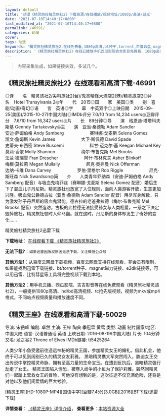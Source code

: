```yaml
---
layout: default
title: '动漫《精灵旅社精灵旅社2》下载资源/在线播放/视频地址/1080p/高清/蓝光'
date: "2021-07-10T14:40:17+0800"
last_modified_at: "2021-07-10T14:40:17+0800"
permalink: /46991/
categories: 动漫
cover:
tags: 动漫
keywords: '精灵旅社精灵旅社2,在线免费看,1080p高清,bt种子,torrent,百度云盘,magnet,磁力链,迅雷下载资源'
description: '《精灵旅社精灵旅社2》在线云播放手机西瓜影院吉吉影音免费看，1080p高清bd/hd未删减完整版和tc抢先枪版，mkv/mp4格式，附带bt/torrent种子、magnet/磁力链、百度云盘、网盘资源迅雷下载链接'
---
```


>内容采集生成，如果链接失效，多试几个。


## 《精灵旅社精灵旅社2》在线观看和高清下载-46991

◎译　　名　精灵旅社2/尖叫旅社2(台)/鬼灵精怪大酒店2(港)/精灵旅店2◎片　　名　Hotel Transylvania 2◎年　　代　2015◎国　　家　美国◎类　　别　喜剧/动画/奇幻◎语　　言　英语◎字　　幕　中英双字◎上映日期　2015-09-25(美国)/2015-10-27(中国大陆)◎IMDb评分 7.0/10 from 14,234 users◎豆瓣评分　7.6/10 from 16,342 users◎片　　长　89分钟◎导　　演　格恩迪·塔塔科夫斯基 Genndy Tartakovsky◎主　　演　亚当·桑德勒 Adam Sandler　　　　　　安迪·萨姆伯格 Andy Samberg　　　　　　赛琳娜·戈麦斯 Selena Gomez　　　　　　凯文·詹姆斯 Kevin James　　　　　　大卫·斯佩德 David Spade　　　　　　史蒂夫·布西密 Steve Buscemi　　　　　　科甘·迈克尔·基 Keegan Michael Key　　　　　　莫莉·香侬 Molly Shannon　　　　　　梅尔·布鲁克斯 Mel Brooks　　　　　　法兰·德瑞雪 Fran Drescher　　　　　　阿什·布林克夫 Asher Blinkoff　　　　　　梅根·莫拉莉 Megan Mullally　　　　　　尼克·奥弗曼 Nick Offerman　　　　　　达纳·卡维 Dana Carvey　　　　　　罗伯·里格尔 Rob Riggle　　　　　　尼克·斯旺森 Nick Swardson◎简　　介　　人类青年乔纳森（安迪·萨姆伯格 Andy Samberg 配音）与吸血鬼梅菲丝（赛琳娜·戈麦斯 Selena Gomez 配音）婚后生下了混血儿子丹尼斯。精灵旅社也放宽了入住规则，面向人类游客开放，生意更加兴隆。吸血鬼公爵德古拉（亚当·桑德勒 Adam Sandler 配音）用尽浑身解数，只为激发孙子丹尼斯的吸血鬼潜能。德古拉的老爸弗拉德（梅尔·布鲁克斯 Mel Brooks 配音）突然造访，古板的弗拉德无法接受孙女与人类相爱，一怒之下决定毁掉旅社，精灵旅社顿时人仰马翻。就在这时，丹尼斯的身体却发生了奇妙的变化……


精灵旅社精灵旅社2迅雷下载

**下载地址**： [在线观看下载 《精灵旅社精灵旅社2》](https://www.993dy.com//vod-detail-id-31328.html) 


**无法下载?**：`如果迅雷因版权原因无法下载，关注微信公众号 `

**其他方法1**：从百度云网盘下载视频，百度云网盘支持在线观看，非会员有限制，如果能找到迅雷下载链接、bt/torrent种子、magnet磁力链接、e2dk链接等，可以用迅雷、比特彗星等工具将完整视频下载到本地。

**其他方法2**：用手机云播、西瓜影院、吉吉影音等在线免费观看《精灵旅社精灵旅社2》，一般提供1080p高清、hd/bd高清视频、tc抢先版视频，视频为mkv或mp4格式，不同站点视频质量和播放速度不同。


## 《精灵王座》在线观看和高清下载-50029

导演: 宋岳峰 编剧: 卓然 主演: 王梓 陶典 季冠霖 黄莺 类型: 动画 制片国家/地区: 中国大陆 语言: 汉语普通话 英语 上映日期: 2016-08-19(中国大陆) 片长: 104分钟 又名: 龙之谷2 Throne of Elves IMDb链接: tt5425264

人类少年小鱼受邀前往遥远神秘的精灵王国，参加精灵女王的婚礼。借此机会，他终于可以见到阔别已久的精灵女友莉雅。 黑暗精灵携大军突然闯入，胁迫女王交出传说中掌控精灵命脉、拥有至高力量的生命宝玉。在遭到反抗后，黑暗精灵强行劫走了女王。 精灵王国陷入惶恐，被卷入纷争的小鱼为了保护莉雅，毅然同精灵们一起踏上营救女王的冒险，可他没有想到的是，这次征途不仅充满危险，还将是对他以及他们间爱情的巨大考验。


[精灵王座][HD-1080P-MP4][国语中字][豆瓣7.4分][3.0GB][2016][BT下载/迅雷下载]

**详情查看**： [《精灵王座》详情介绍](/movie/50029/)， **查看更多**：[本站资源大全](/movie/t/all/)

